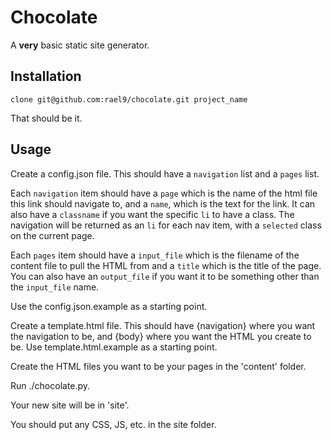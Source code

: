 Chocolate
=========

A __very__ basic static site generator.

Installation
------------

`clone git@github.com:rael9/chocolate.git project_name`

That should be it.

Usage
-----

Create a config.json file. This should have a `navigation` list and a `pages` list.

Each `navigation` item should have a `page` which is the name of the html file this link should navigate to, and a `name`, which is the text for the link. It can also have a `classname` if you want the specific `li` to have a class. The navigation will be returned as an `li` for each nav item, with a `selected` class on the current page.

Each `pages` item should have a `input_file` which is the filename of the content file to pull the HTML from and a `title` which is the title of the page. You can also have an `output_file` if you want it to be something other than the `input_file` name.

Use the config.json.example as a starting point.

Create a template.html file. This should have {navigation} where you want the navigation to be, and {body} where you want the HTML you create to be. Use template.html.example as a starting point.

Create the HTML files you want to be your pages in the 'content' folder.

Run ./chocolate.py.

Your new site will be in 'site'.

You should put any CSS, JS, etc. in the site folder.
